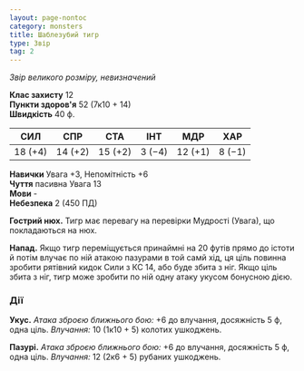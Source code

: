 ```yaml
---
layout: page-nontoc
category: monsters
title: Шаблезубий тигр
type: Звір
tag: 2
---
```


_Звір великого розміру, невизначений_

**Клас захисту** 12    
**Пункти здоров'я** 52 (7к10 + 14)    
**Швидкість** 40 ф.

| СИЛ     | СПР     | СТА     | ІНТ    | МДР     | ХАР    |
| ------- | ------- | ------- | ------ | ------- | ------ |
| 18 (+4) | 14 (+2) | 15 (+2) | 3 (−4) | 12 (+1) | 8 (−1) |

**Навички** Увага +3, Непомітність +6    
**Чуття** пасивна Увага 13    
**Мови** -    
**Небезпека** 2 (450 ПД)

**Гострий нюх.** Тигр має перевагу на перевірки Мудрості (Увага), що покладаються на нюх.    

**Напад.** Якщо тигр переміщується принаймні на 20 футів прямо до істоти й потім влучає по ній атакою пазурами в той самй хід, ця ціль повинна зробити рятівний кидок Сили з КС 14, або буде збита з ніг. Якщо ціль збита з ніг, тигр може зробити по ній одну атаку укусом бонусною дією.

### Дії
**Укус.** _Атака зброєю ближнього бою:_ +6 до влучання, досяжність 5 ф, одна ціль. _Влучання:_ 10 (1к10 + 5) колотих ушкоджень.    

**Пазурі.** _Атака зброєю ближнього бою:_ +6 до влучання, досяжність 5 ф, одна ціль. _Влучання:_ 12 (2к6 + 5) рубаних ушкоджень. 
